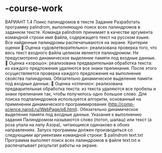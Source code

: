 # -course-work
ВАРИАНТ 1.4 Поикс палиндромов в тексте
Задание
Разработать программу palindrom, выполняющую поиск всех палиндромов
в заданном тексте. Команда palindrom принимает в качестве аргумента командной строки имя файла, содержащего текст на русском языке. Все найденные
палиндромы распечатываются на экране.
Критерии оценки
 Оценка «удовлетворительно»: реализована проверка того, что весь
текст входного файла целиком является палиндромом. Не предусмотрено динамическое выделение памяти под входные данные.
 Оценка «хорошо»: реализована предварительная обработка текста: из
каждого предложения удаляются все знаки препинания. После этого осуществляется проверка каждого предложения на выполнение свойства палиндрома.
Обязательно динамическое выделение памяти под входные данные.
 Оценка «отлично»: реализована предварительная обработка текста: из
текста удаляются все пробелы и знаки препинания так, чтобы получилось одно
большое слово. Для поиска подпалиндромов используется алгоритм, основанный на применении динамического программирования
(http://comp-science.narod.ru/WebPage/p6.html). Обязательно динамическое выделение памяти под входные данные.
Указания к выполнению задания
Палиндромом называются слово (потоп, шалаш) или текст (а роза упала на
лапу Азора), читающиеся одинаково в обоих направлениях.
Запуск программы должен производиться со следующими аргументами
командной строки:
$ palindrom text.txt
Программа выполяет поиск всех палиндромов в файле text.txt и распечатывает результат работы на экране.
